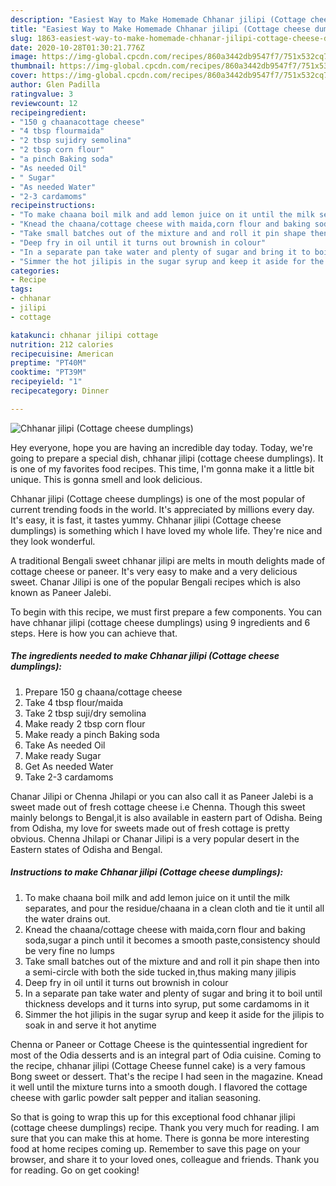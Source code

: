 ```yaml
---
description: "Easiest Way to Make Homemade Chhanar jilipi (Cottage cheese dumplings)"
title: "Easiest Way to Make Homemade Chhanar jilipi (Cottage cheese dumplings)"
slug: 1863-easiest-way-to-make-homemade-chhanar-jilipi-cottage-cheese-dumplings
date: 2020-10-28T01:30:21.776Z
image: https://img-global.cpcdn.com/recipes/860a3442db9547f7/751x532cq70/chhanar-jilipi-cottage-cheese-dumplings-recipe-main-photo.jpg
thumbnail: https://img-global.cpcdn.com/recipes/860a3442db9547f7/751x532cq70/chhanar-jilipi-cottage-cheese-dumplings-recipe-main-photo.jpg
cover: https://img-global.cpcdn.com/recipes/860a3442db9547f7/751x532cq70/chhanar-jilipi-cottage-cheese-dumplings-recipe-main-photo.jpg
author: Glen Padilla
ratingvalue: 3
reviewcount: 12
recipeingredient:
- "150 g chaanacottage cheese"
- "4 tbsp flourmaida"
- "2 tbsp sujidry semolina"
- "2 tbsp corn flour"
- "a pinch Baking soda"
- "As needed Oil"
- " Sugar"
- "As needed Water"
- "2-3 cardamoms"
recipeinstructions:
- "To make chaana boil milk and add lemon juice on it until the milk separates, and pour the residue/chaana in a clean cloth and tie it until all the water drains out."
- "Knead the chaana/cottage cheese with maida,corn flour and baking soda,sugar a pinch until it becomes a smooth paste,consistency should be very fine no lumps"
- "Take small batches out of the mixture and and roll it pin shape then into a semi-circle with both the side tucked in,thus making many jilipis"
- "Deep fry in oil until it turns out brownish in colour"
- "In a separate pan take water and plenty of sugar and bring it to boil until thickness develops and it turns into syrup, put some cardamoms in it"
- "Simmer the hot jilipis in the sugar syrup and keep it aside for the jilipis to soak in and serve it hot anytime"
categories:
- Recipe
tags:
- chhanar
- jilipi
- cottage

katakunci: chhanar jilipi cottage 
nutrition: 212 calories
recipecuisine: American
preptime: "PT40M"
cooktime: "PT39M"
recipeyield: "1"
recipecategory: Dinner

---
```



![Chhanar jilipi (Cottage cheese dumplings)](https://img-global.cpcdn.com/recipes/860a3442db9547f7/751x532cq70/chhanar-jilipi-cottage-cheese-dumplings-recipe-main-photo.jpg)

Hey everyone, hope you are having an incredible day today. Today, we're going to prepare a special dish, chhanar jilipi (cottage cheese dumplings). It is one of my favorites food recipes. This time, I'm gonna make it a little bit unique. This is gonna smell and look delicious.

Chhanar jilipi (Cottage cheese dumplings) is one of the most popular of current trending foods in the world. It's appreciated by millions every day. It's easy, it is fast, it tastes yummy. Chhanar jilipi (Cottage cheese dumplings) is something which I have loved my whole life. They're nice and they look wonderful.

A traditional Bengali sweet chhanar jilipi are melts in mouth delights made of cottage cheese or paneer. It&#39;s very easy to make and a very delicious sweet. Chanar Jilipi is one of the popular Bengali recipes which is also known as Paneer Jalebi.


To begin with this recipe, we must first prepare a few components. You can have chhanar jilipi (cottage cheese dumplings) using 9 ingredients and 6 steps. Here is how you can achieve that.

<!--inarticleads1-->

##### The ingredients needed to make Chhanar jilipi (Cottage cheese dumplings):

1. Prepare 150 g chaana/cottage cheese
1. Take 4 tbsp flour/maida
1. Take 2 tbsp suji/dry semolina
1. Make ready 2 tbsp corn flour
1. Make ready a pinch Baking soda
1. Take As needed Oil
1. Make ready  Sugar
1. Get As needed Water
1. Take 2-3 cardamoms


Chanar Jilipi or Chenna Jhilapi or you can also call it as Paneer Jalebi is a sweet made out of fresh cottage cheese i.e Chenna. Though this sweet mainly belongs to Bengal,it is also available in eastern part of Odisha. Being from Odisha, my love for sweets made out of fresh cottage is pretty obvious. Chenna Jhilapi or Chanar Jilipi is a very popular desert in the Eastern states of Odisha and Bengal. 

<!--inarticleads2-->

##### Instructions to make Chhanar jilipi (Cottage cheese dumplings):

1. To make chaana boil milk and add lemon juice on it until the milk separates, and pour the residue/chaana in a clean cloth and tie it until all the water drains out.
1. Knead the chaana/cottage cheese with maida,corn flour and baking soda,sugar a pinch until it becomes a smooth paste,consistency should be very fine no lumps
1. Take small batches out of the mixture and and roll it pin shape then into a semi-circle with both the side tucked in,thus making many jilipis
1. Deep fry in oil until it turns out brownish in colour
1. In a separate pan take water and plenty of sugar and bring it to boil until thickness develops and it turns into syrup, put some cardamoms in it
1. Simmer the hot jilipis in the sugar syrup and keep it aside for the jilipis to soak in and serve it hot anytime


Chenna or Paneer or Cottage Cheese is the quintessential ingredient for most of the Odia desserts and is an integral part of Odia cuisine. Coming to the recipe, chhanar jilipi (Cottage Cheese funnel cake) is a very famous Bong sweet or dessert. That&#39;s the recipe I had seen in the magazine. Knead it well until the mixture turns into a smooth dough. I flavored the cottage cheese with garlic powder salt pepper and italian seasoning. 

So that is going to wrap this up for this exceptional food chhanar jilipi (cottage cheese dumplings) recipe. Thank you very much for reading. I am sure that you can make this at home. There is gonna be more interesting food at home recipes coming up. Remember to save this page on your browser, and share it to your loved ones, colleague and friends. Thank you for reading. Go on get cooking!
